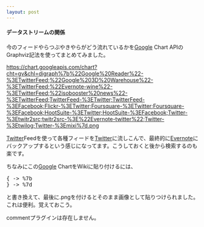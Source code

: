 ```yaml
---
layout: post
---
```

<h4>データストリームの関係</h4>
<p>今のフィードやらつぶやきやらがどう流れているかを<a href="http://www.google.co.jp/">Google</a> Chart APIのGraphviz記法を使ってまとめてみました。</p>
<p><a href="https://chart.googleapis.com/chart?cht=gv&chl=digraph%7b%22Google%20Reader%22-%3ETwitterFeed;%22Google%203D%20Warehouse%22-%3ETwitterFeed;%22Evernote-wine%22-%3ETwitterFeed;%22isobooster%20news%22-%3ETwitterFeed;TwitterFeed-%3ETwitter;TwitterFeed-%3EFacebook;Flickr-%3ETwitter;Foursquare-%3ETwitter;Foursquare-%3EFacebook;HootSuite-%3ETwitter;HootSuite-%3EFacebook;Twitter-%3Etwitr2src;twitr2src-%3E%22Evernote-twitter%22;Twitter-%3Etwilog;Twitter-%3Emixi%7d.png">https://chart.googleapis.com/chart?cht=gv&amp;chl=digraph%7b%22Google%20Reader%22-%3ETwitterFeed;%22Google%203D%20Warehouse%22-%3ETwitterFeed;%22Evernote-wine%22-%3ETwitterFeed;%22isobooster%20news%22-%3ETwitterFeed;TwitterFeed-%3ETwitter;TwitterFeed-%3EFacebook;Flickr-%3ETwitter;Foursquare-%3ETwitter;Foursquare-%3EFacebook;HootSuite-%3ETwitter;HootSuite-%3EFacebook;Twitter-%3Etwitr2src;twitr2src-%3E%22Evernote-twitter%22;Twitter-%3Etwilog;Twitter-%3Emixi%7d.png</a></p>
<p><a href="http://www.twitter.com">Twitter</a>Feedを使って各種フィードを<a href="http://www.twitter.com">Twitter</a>に流しこんで、最終的に<a href="http://www.evernote.com/">Evernote</a>にバックアップするという感じになってます。こうしておくと後から検索するのも楽です。</p>
<p>ちなみにこの<a href="http://www.google.co.jp/">Google</a> ChartをWikiに貼り付けるには、</p>
<pre>{ -&gt; %7b
} -&gt; %7d
</pre>
<p>と書き換えて、最後に.pngを付けるとそのまま画像として貼りつけられました。これは便利。覚えておこう。</p>
<p><span class="error">commentプラグインは存在しません。</span> </p>
